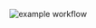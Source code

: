 ![example workflow](https://github.com/matyusovp/yamdb_final/actions/workflows/yamdb_workflow.yml/badge.svg)
